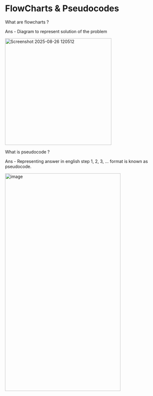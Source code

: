 # FlowCharts & Pseudocodes

What are flowcharts ?

Ans - Diagram to represent solution of the problem

<img width="350" alt="Screenshot 2025-08-26 120512" src="https://github.com/user-attachments/assets/cf4f5148-ba51-4cae-8679-09aa54423100" />

What is pseudocode ?

Ans - Representing answer in english step 1, 2, 3, ... format is known as pseudocode.

<img width="380" height="714" alt="image" src="https://github.com/user-attachments/assets/b571fe04-45a9-40cc-8356-ba026f91b4cd" />

